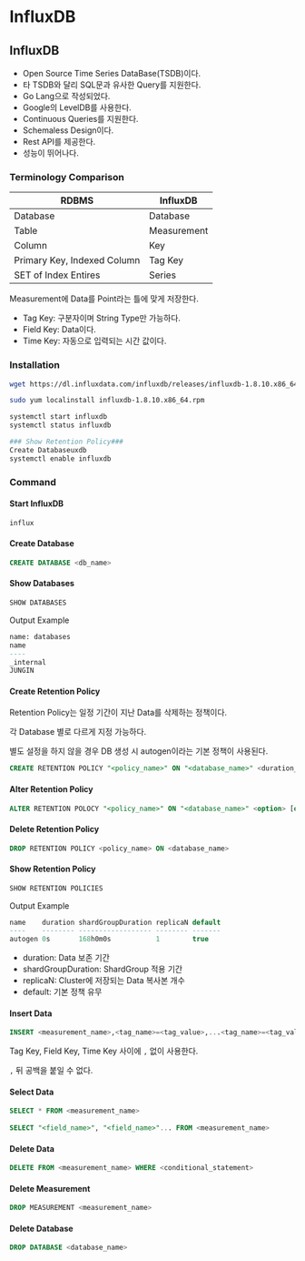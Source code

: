 # InfluxDB

## InfluxDB

* Open Source Time Series DataBase(TSDB)이다.
* 타 TSDB와 달리 SQL문과 유사한 Query를 지원한다.
* Go Lang으로 작성되었다.
* Google의 LevelDB를 사용한다.
* Continuous Queries를 지원한다.
* Schemaless Design이다.
* Rest API를 제공한다.
* 성능이 뛰어나다.

### Terminology Comparison

| RDBMS                       | InfluxDB    |
| --------------------------- | ----------- |
| Database                    | Database    |
| Table                       | Measurement |
| Column                      | Key         |
| Primary Key, Indexed Column | Tag Key     |
| SET of Index Entires        | Series      |

Measurement에 Data를 Point라는 틀에 맞게 저장한다.

* Tag Key: 구분자이며 String Type만 가능하다.
* Field Key: Data이다.
* Time Key: 자동으로 입력되는 시간 값이다.

### Installation

```bash
wget https://dl.influxdata.com/influxdb/releases/influxdb-1.8.10.x86_64.rpm

sudo yum localinstall influxdb-1.8.10.x86_64.rpm

systemctl start influxdb
systemctl status influxdb

### Show Retention Policy### 
Create Databaseuxdb
systemctl enable influxdb
```

### Command

#### Start InfluxDB

```bash
influx
```

#### Create Database

```sql
CREATE DATABASE <db_name>
```

#### Show Databases

```sql
SHOW DATABASES
```

Output Example

```sql
name: databases
name
----
_internal
JUNGIN
```

#### Create Retention Policy

Retention Policy는 일정 기간이 지난 Data를 삭제하는 정책이다.

각 Database 별로 다르게 지정 가능하다.

별도 설정을 하지 않을 경우 DB 생성 시 autogen이라는 기본 정책이 사용된다.

```sql
CREATE RETENTION POLICY "<policy_name>" ON "<database_name>" <duration_option> <replication_option> <shard_group_duration_option> [DEFALT]
```

#### Alter Retention Policy

```sql
ALTER RETENTION POLOCY "<policy_name>" ON "<database_name>" <option> [option] [option] ...
```

#### Delete Retention Policy

```sql
DROP RETENTION POLICY <policy_name> ON <database_name>
```

#### Show Retention Policy

```sql
SHOW RETENTION POLICIES
```

Output Example

```sql
name    duration shardGroupDuration replicaN default
----    -------- ------------------ -------- -------
autogen 0s       168h0m0s           1        true
```

* duration: Data 보존 기간
* shardGroupDuration: ShardGroup 적용 기간
* replicaN: Cluster에 저장되는 Data 복사본 개수
* default: 기본 정책 유무

#### Insert Data

```sql
INSERT <measurement_name>,<tag_name>=<tag_value>,...<tag_name>=<tag_value> <field_name>=<field_value>,...<field_name>=<field_value> <time_key(Optional)>
```

Tag Key, Field Key, Time Key 사이에 `,` 없이 사용한다.

`,` 뒤 공백을 붙일 수 없다.

#### Select Data

```sql
SELECT * FROM <measurement_name>
 
SELECT "<field_name>", "<field_name>"... FROM <measurement_name>
```

#### Delete Data

```sql
DELETE FROM <measurement_name> WHERE <conditional_statement>
```

#### Delete Measurement

```sql
DROP MEASUREMENT <measurement_name>
```

#### Delete Database

```sql
DROP DATABASE <database_name>
```
